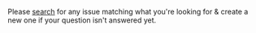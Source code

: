 Please [search](/Alorel/melvor-mod/issues?q=is%3Aissue) for any issue matching what you're looking for & create a new
one if your question isn't answered yet.
